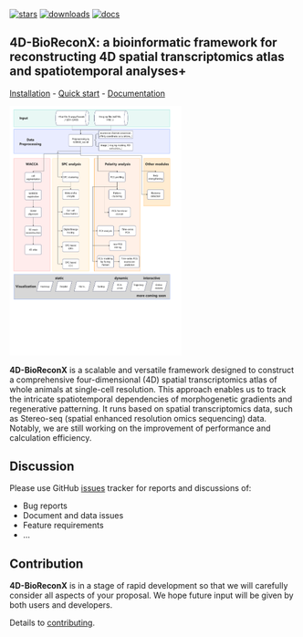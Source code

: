 [![stars](https://img.shields.io/github/stars/BGI-Qingdao/4D-BioReconX?logo=GitHub&color=yellow)](https://img.shields.io/github/stars/BGI-Qingdao/4D-BioReconX) 
[![downloads](https://static.pepy.tech/personalized-badge/4d-bioreconx?period=total&units=international_system&left_color=grey&right_color=blue&left_text=downloads)](https://pepy.tech/project/4d-bioreconx)
[![docs](https://img.shields.io/static/v1?label=docs&message=4d-bioreconx&color=green)](https://4D-bioreconx.readthedocs.io/en/latest/index.html)

## **4D-BioReconX**: a bioinformatic framework for reconstructing 4D spatial transcriptomics atlas and spatiotemporal analyses+

[Installation](https://4d-bioreconx.readthedocs.io/en/latest/content/00_Installation.html) - 
[Quick start](https://4d-bioreconx.readthedocs.io/en/latest/Tutorials/SquareBin_Clustering.html) - 
[Documentation](https://4d-bioreconx.readthedocs.io/en/latest/index.html)

<img src="https://github.com/BGI-Qingdao/4D-BioReconX/blob/main/docs/source/_static/4D-BioReconX_workflow_v1.0.0.png" width="60%" height="80%">

[comment]: <> (![4D-BioReconX]&#40;./docs/source/_static/4D-BioReconX.PNG&#41;)

**4D-BioReconX** is a scalable and versatile framework designed to construct a comprehensive four-dimensional (4D) spatial transcriptomics atlas of whole animals at single-cell resolution. This approach enables us to track the intricate spatiotemporal dependencies of morphogenetic gradients and regenerative patterning. It runs based on spatial transcriptomics data, such as Stereo-seq (spatial enhanced resolution omics sequencing) data. Notably, we are still working on the improvement of performance and calculation efficiency.

## Discussion 
Please use GitHub [issues](https://github.com/BGI-Qingdao/4D-BioReconX/issues) tracker for reports and discussions of:
 - Bug reports
 - Document and data issues
 - Feature requirements
 - ...

## Contribution 
**4D-BioReconX** is in a stage of rapid development so that we will carefully consider all aspects of your proposal. We hope future input will be given by both users and developers.

Details to [contributing](https://4d-bioreconx.readthedocs.io/en/latest/content/05_Contributing.html).
